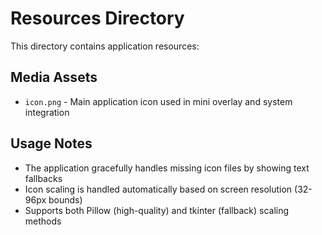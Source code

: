 # Resources Directory

This directory contains application resources:

## Media Assets
- `icon.png` - Main application icon used in mini overlay and system integration

## Usage Notes
- The application gracefully handles missing icon files by showing text fallbacks
- Icon scaling is handled automatically based on screen resolution (32-96px bounds)
- Supports both Pillow (high-quality) and tkinter (fallback) scaling methods